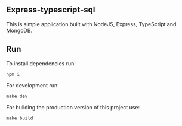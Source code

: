 ## Express-typescript-sql
This is simple application built with NodeJS, Express, TypeScript and MongoDB.

## Run
To install dependencies run:
```
npm i
```

For development run:
```
make dev
```

For building the production version of this project use:
```
make build
```
